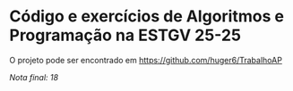 # Código e exercícios de Algoritmos e Programação na ESTGV 25-25

O projeto pode ser encontrado em https://github.com/huger6/TrabalhoAP

*Nota final: 18*
